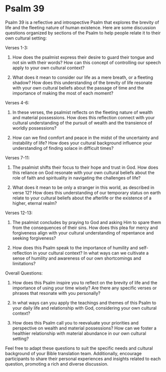 # Psalm 39

Psalm 39 is a reflective and introspective Psalm that explores the brevity of life and the fleeting nature of human existence. Here are some discussion questions organized by sections of the Psalm to help people relate it to their own cultural setting:

Verses 1-3:

1. How does the psalmist express their desire to guard their tongue and not sin with their words? How can this concept of controlling our speech apply to your own cultural context?

2. What does it mean to consider our life as a mere breath, or a fleeting shadow? How does this understanding of the brevity of life resonate with your own cultural beliefs about the passage of time and the importance of making the most of each moment?

Verses 4-6:

1. In these verses, the psalmist reflects on the fleeting nature of wealth and material possessions. How does this reflection connect with your cultural understanding of the pursuit of wealth and the transience of worldly possessions?

2. How can we find comfort and peace in the midst of the uncertainty and instability of life? How does your cultural background influence your understanding of finding solace in difficult times?

Verses 7-11:

1. The psalmist shifts their focus to their hope and trust in God. How does this reliance on God resonate with your own cultural beliefs about the role of faith and spirituality in navigating the challenges of life?

2. What does it mean to be only a stranger in this world, as described in verse 12? How does this understanding of our temporary status on earth relate to your cultural beliefs about the afterlife or the existence of a higher, eternal realm?

Verses 12-13:

1. The psalmist concludes by praying to God and asking Him to spare them from the consequences of their sins. How does this plea for mercy and forgiveness align with your cultural understanding of repentance and seeking forgiveness?

2. How does this Psalm speak to the importance of humility and self-reflection in your cultural context? In what ways can we cultivate a sense of humility and awareness of our own shortcomings and limitations?

Overall Questions:

1. How does this Psalm inspire you to reflect on the brevity of life and the importance of using your time wisely? Are there any specific verses or phrases that resonate with you personally?

2. In what ways can you apply the teachings and themes of this Psalm to your daily life and relationship with God, considering your own cultural context?

3. How does this Psalm call you to reevaluate your priorities and perspective on wealth and material possessions? How can we foster a healthier relationship with material abundance in our own cultural setting?

Feel free to adapt these questions to suit the specific needs and cultural background of your Bible translation team. Additionally, encourage participants to share their personal experiences and insights related to each question, promoting a rich and diverse discussion.